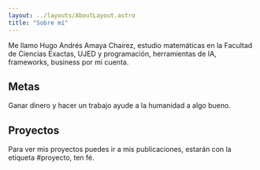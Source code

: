 ```yaml
---
layout: ../layouts/AboutLayout.astro
title: "Sobre mí"
---
```


Me llamo Hugo Andrés Amaya Chairez, estudio matemáticas en la Facultad de Ciencias Exactas, UJED y programación, herramientas de IA, frameworks, business por mi cuenta.

## Metas

Ganar dinero y hacer un trabajo ayude a la humanidad a algo bueno.

## Proyectos

Para ver mis proyectos puedes ir a mis publicaciones, estarán con la etiqueta #proyecto, ten fé.
